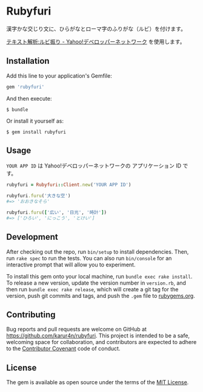 # Rubyfuri

漢字かな交じり文に、ひらがなとローマ字のふりがな（ルビ）を付けます。

[テキスト解析:ルビ振り - Yahoo!デベロッパーネットワーク](http://developer.yahoo.co.jp/webapi/jlp/furigana/v1/furigana.html) を使用します。

## Installation

Add this line to your application's Gemfile:

```ruby
gem 'rubyfuri'
```

And then execute:

    $ bundle

Or install it yourself as:

    $ gem install rubyfuri

## Usage

``YOUR APP ID`` は Yahoo!デベロッパーネットワークの アプリケーション ID です。

```ruby
rubyfuri = Rubyfuri::Client.new('YOUR APP ID')

rubyfuri.furu('大きな空')
#=> 'おおきなそら'

rubyfuri.furu(['広い', '日光', '時計'])
#=> ['ひろい', 'にっこう', 'とけい']
```

## Development

After checking out the repo, run `bin/setup` to install dependencies. Then, run `rake spec` to run the tests. You can also run `bin/console` for an interactive prompt that will allow you to experiment.

To install this gem onto your local machine, run `bundle exec rake install`. To release a new version, update the version number in `version.rb`, and then run `bundle exec rake release`, which will create a git tag for the version, push git commits and tags, and push the `.gem` file to [rubygems.org](https://rubygems.org).

## Contributing

Bug reports and pull requests are welcome on GitHub at https://github.com/karur4n/rubyfuri. This project is intended to be a safe, welcoming space for collaboration, and contributors are expected to adhere to the [Contributor Covenant](contributor-covenant.org) code of conduct.


## License

The gem is available as open source under the terms of the [MIT License](http://opensource.org/licenses/MIT).
